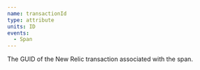 ```yaml
---
name: transactionId
type: attribute
units: ID
events:
  - Span
---
```


The GUID of the New Relic transaction associated with the span.